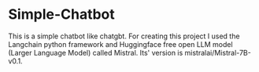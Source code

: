 # Simple-Chatbot
This is a simple chatbot like chatgbt. For creating this project I  used the Langchain python framework and  Huggingface  free open LLM model (Larger Language Model) called Mistral. Its' version is mistralai/Mistral-7B-v0.1.
